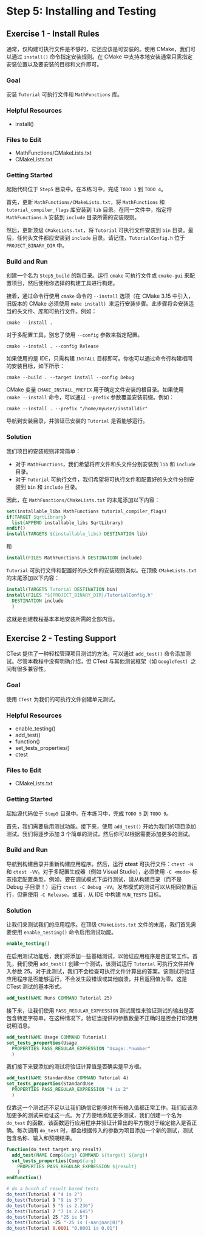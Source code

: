 # Step 5: Installing and Testing

## Exercise 1 - Install Rules

通常，仅构建可执行文件是不够的，它还应该是可安装的。使用 CMake，我们可以通过 `install()` 命令指定安装规则。在 CMake 中支持本地安装通常只需指定安装位置以及要安装的目标和文件即可。

### Goal

安装 `Tutorial` 可执行文件和 `MathFunctions` 库。

### Helpful Resources

- install()

### Files to Edit

- MathFunctions/CMakeLists.txt
- CMakeLists.txt

### Getting Started

起始代码位于 `Step5` 目录中。在本练习中，完成 `TODO 1` 到 `TODO 4`。

首先，更新 `MathFunctions/CMakeLists.txt`，将 `MathFunctions` 和 `tutorial_compiler_flags` 库安装到 `lib` 目录。在同一文件中，指定将 `MathFunctions.h` 安装到 `include` 目录所需的安装规则。

然后，更新顶级 `CMakeLists.txt`，将 `Tutorial` 可执行文件安装到 `bin` 目录。最后，任何头文件都应安装到 `include` 目录。请记住，`TutorialConfig.h` 位于 `PROJECT_BINARY_DIR` 中。

### Build and Run

创建一个名为 `Step5_build` 的新目录。运行 `cmake` 可执行文件或 `cmake-gui` 来配置项目，然后使用你选择的构建工具进行构建。

接着，通过命令行使用 `cmake` 命令的 `--install` 选项（在 CMake 3.15 中引入，旧版本的 CMake 必须使用 `make install`）来运行安装步骤。此步骤将会安装适当的头文件、库和可执行文件。例如：

```shell
cmake --install .
```

对于多配置工具，别忘了使用 `--config` 参数来指定配置。

```shell
cmake --install . --config Release
```

如果使用的是 IDE，只需构建 `INSTALL` 目标即可。你也可以通过命令行构建相同的安装目标，如下所示：

```shell
cmake --build . --target install --config Debug
```

CMake 变量 `CMAKE_INSTALL_PREFIX` 用于确定文件安装的根目录。如果使用 `cmake --install` 命令，可以通过 `--prefix` 参数覆盖安装前缀。例如：

```shell
cmake --install . --prefix "/home/myuser/installdir"
```

导航到安装目录，并验证已安装的 `Tutorial` 是否能够运行。

### Solution

我们项目的安装规则非常简单：

- 对于 `MathFunctions`，我们希望将库文件和头文件分别安装到 `lib` 和 `include` 目录。
- 对于 `Tutorial` 可执行文件，我们希望将可执行文件和配置好的头文件分别安装到 `bin` 和 `include` 目录。

因此，在 `MathFunctions/CMakeLists.txt` 的末尾添加以下内容：

```cmake
set(installable_libs MathFunctions tutorial_compiler_flags)
if(TARGET SqrtLibrary)
  list(APPEND installable_libs SqrtLibrary)
endif()
install(TARGETS ${installable_libs} DESTINATION lib)
```

和

```cmake
install(FILES MathFunctions.h DESTINATION include)
```

`Tutorial` 可执行文件和配置好的头文件的安装规则类似。在顶级 `CMakeLists.txt` 的末尾添加以下内容：

```cmake
install(TARGETS Tutorial DESTINATION bin)
install(FILES "${PROJECT_BINARY_DIR}/TutorialConfig.h"
  DESTINATION include
  )
```

这就是创建教程基本本地安装所需的全部内容。

## Exercise 2 - Testing Support

CTest 提供了一种轻松管理项目测试的方法。可以通过 `add_test()` 命令添加测试。尽管本教程中没有明确介绍，但 CTest 与其他测试框架（如 `GoogleTest`）之间有很多兼容性。

### Goal

使用 `CTest` 为我们的可执行文件创建单元测试。

### Helpful Resources

- enable_testing()
- add_test()
- function()
- set_tests_properties()
- ctest

### Files to Edit

- CMakeLists.txt

### Getting Started

起始源代码位于 `Step5` 目录中。在本练习中，完成 `TODO 5` 到 `TODO 9`。

首先，我们需要启用测试功能。接下来，使用 `add_test()` 开始为我们的项目添加测试。我们将逐步添加 3 个简单的测试，然后你可以根据需要添加更多的测试。

### Build and Run

导航到构建目录并重新构建应用程序。然后，运行 **ctest** 可执行文件：`ctest -N` 和 `ctest -VV`。对于多配置生成器（例如 Visual Studio），必须使用 `-C <mode>` 标志指定配置类型。例如，要在调试模式下运行测试，请从构建目录（而不是 Debug 子目录！）运行 `ctest -C Debug -VV`。发布模式的测试可以从相同位置运行，但需使用 `-C Release`。或者，从 IDE 中构建 `RUN_TESTS` 目标。

### Solution

让我们来测试我们的应用程序。在顶级 `CMakeLists.txt` 文件的末尾，我们首先需要使用 `enable_testing()` 命令启用测试功能。

```cmake
enable_testing()
```

在启用测试功能后，我们将添加一些基础测试，以验证应用程序是否正常工作。首先，我们使用 `add_test()` 创建一个测试，该测试运行 `Tutorial` 可执行文件并传入参数 25。对于此测试，我们不会检查可执行文件计算出的答案。该测试将验证应用程序是否能够运行，不会发生段错误或其他崩溃，并且返回值为零。这是 CTest 测试的基本形式。

```cmake
add_test(NAME Runs COMMAND Tutorial 25)
```

接下来，让我们使用 `PASS_REGULAR_EXPRESSION` 测试属性来验证测试的输出是否包含特定字符串。在这种情况下，验证当提供的参数数量不正确时是否会打印使用说明消息。

```cmake
add_test(NAME Usage COMMAND Tutorial)
set_tests_properties(Usage
  PROPERTIES PASS_REGULAR_EXPRESSION "Usage:.*number"
  )
```

我们接下来要添加的测试将验证计算值是否确实是平方根。

```cmake
add_test(NAME StandardUse COMMAND Tutorial 4)
set_tests_properties(StandardUse
  PROPERTIES PASS_REGULAR_EXPRESSION "4 is 2"
  )
```

仅靠这一个测试还不足以让我们确信它能够对所有输入值都正常工作。我们应该添加更多的测试来验证这一点。为了方便地添加更多测试，我们创建一个名为 `do_test` 的函数，该函数运行应用程序并验证计算出的平方根对于给定输入是否正确。每次调用 `do_test` 时，都会根据传入的参数为项目添加一个新的测试，测试包含名称、输入和预期结果。

```cmake
function(do_test target arg result)
  add_test(NAME Comp${arg} COMMAND ${target} ${arg})
  set_tests_properties(Comp${arg}
    PROPERTIES PASS_REGULAR_EXPRESSION ${result}
    )
endfunction()

# do a bunch of result based tests
do_test(Tutorial 4 "4 is 2")
do_test(Tutorial 9 "9 is 3")
do_test(Tutorial 5 "5 is 2.236")
do_test(Tutorial 7 "7 is 2.645")
do_test(Tutorial 25 "25 is 5")
do_test(Tutorial -25 "-25 is (-nan|nan|0)")
do_test(Tutorial 0.0001 "0.0001 is 0.01")
```
